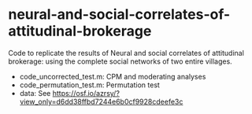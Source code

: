 # neural-and-social-correlates-of-attitudinal-brokerage
Code to replicate the results of Neural and social correlates of attitudinal brokerage: using the complete social networks of two entire villages.
 - code_uncorrected_test.m: CPM and moderating analyses
 - code_permutation_test.m: Permutation test
 - data: See https://osf.io/azrsy/?view_only=d6dd38ffbd7244e6b0cf9928cdeefe3c
